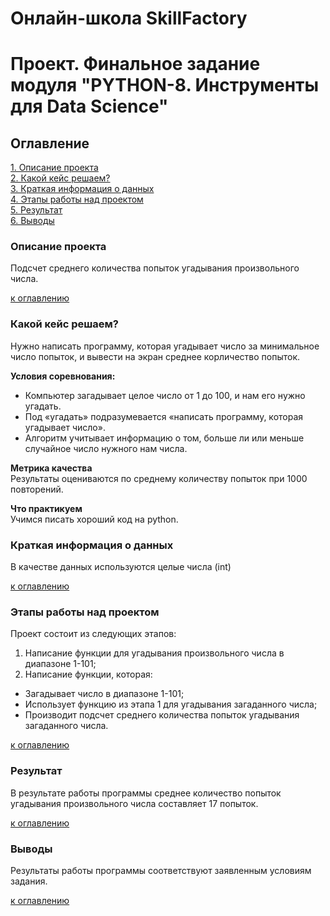 # Онлайн-школа SkillFactory
# Проект.  Финальное задание модуля "PYTHON-8. Инструменты для Data Science"

## Оглавление  
[1. Описание проекта](README.md#Описание-проекта)  
[2. Какой кейс решаем?](README.md#Какой-кейс-решаем)  
[3. Краткая информация о данных](README.md#Краткая-информация-о-данных)  
[4. Этапы работы над проектом](README.md#Этапы-работы-над-проектом)  
[5. Результат](README.md#Результат)    
[6. Выводы](README.md#Выводы) 

### Описание проекта    
Подсчет среднего количества попыток угадывания произвольного числа.

[к оглавлению](README.md#Оглавление)


### Какой кейс решаем?    
Нужно написать программу, которая угадывает число за минимальное число попыток, и вывести на экран среднее корличество попыток.

**Условия соревнования:**  
- Компьютер загадывает целое число от 1 до 100, и нам его нужно угадать.
- Под «угадать» подразумевается «написать программу, которая угадывает число».
- Алгоритм учитывает информацию о том, больше ли или меньше случайное число нужного нам числа.

**Метрика качества**     
Результаты оцениваются по среднему количеству попыток при 1000 повторений.

**Что практикуем**     
Учимся писать хороший код на python.


### Краткая информация о данных
В качестве данных используются целые числа (int)
  
[к оглавлению](README.md#Оглавление)


### Этапы работы над проектом  
Проект состоит из следующих этапов:
1. Написание функции для угадывания произвольного числа в диапазоне 1-101;
2. Написание функции, которая:
- Загадывает число в диапазоне 1-101;
- Использует функцию из этапа 1 для угадывания загаданного числа;
- Производит подсчет среднего количества попыток угадывания загаданного числа.

[к оглавлению](README.md#Оглавление)


### Результат
В результате работы программы среднее количество попыток угадывания произвольного числа составляет 17 попыток.

[к оглавлению](README.md#Оглавление)


### Выводы
Результаты работы программы соответствуют заявленным условиям задания.

[к оглавлению](README.md#Оглавление)
